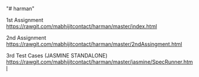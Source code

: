 "# harman" 

1st Assignment 
https://rawgit.com/mabhijitcontact/harman/master/index.html

2nd Assignment
https://rawgit.com/mabhijitcontact/harman/master/2ndAssingment.html

3rd Test Cases (JASMINE STANDALONE)
https://rawgit.com/mabhijitcontact/harman/master/jasmine/SpecRunner.html
